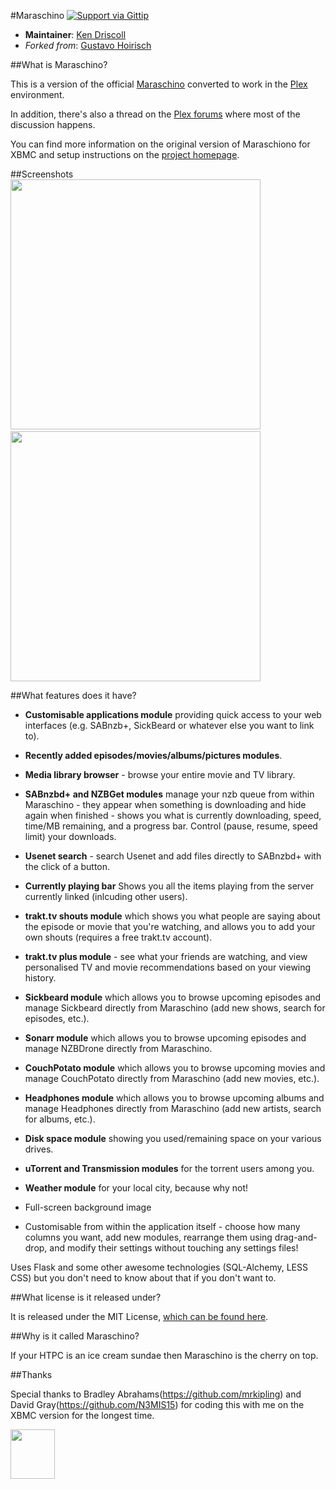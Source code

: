 #Maraschino [![Support via Gittip](http://b.repl.ca/v1/gittip-support-brightgreen.png)](https://www.gittip.com/ken-driscoll) 

* **Maintainer**: [Ken Driscoll](https://github.com/ken-driscoll)
* *Forked from*: [Gustavo Hoirisch](https://github.com/gugahoi)


##What is Maraschino?

This is a version of the official [Maraschino](https://github.com/mrkipling/maraschino) converted to work in the [Plex](http://plex.tv/) environment.

In addition, there's also a thread on the [Plex forums](https://forums.plex.tv/index.php/topic/104798-maraschino-for-plex-a-frontend-for-all-your-usenet-tools-now-with-plex-support/ "Plex forums") where most of the discussion happens.

You can find more information on the original version of Maraschiono for XBMC and setup instructions on the [project homepage](http://www.maraschinoproject.com/ "Maraschino Project homepage").

##Screenshots
<img src="http://www.maraschinoproject.com/static/images/screenshot1.jpg" width="400">&nbsp;&nbsp;<img src="http://www.maraschinoproject.com/static/images/screenshot2.jpg" width="400">

##What features does it have?

* **Customisable applications module** providing quick access to your web interfaces (e.g. SABnzb+, SickBeard or whatever else you want to link to).

* **Recently added episodes/movies/albums/pictures modules**.

* **Media library browser** - browse your entire movie and TV library.

* **SABnzbd+ and NZBGet modules** manage your nzb queue from within Maraschino - they appear when something is downloading and hide again when finished - shows you what is currently downloading, speed, time/MB remaining, and a progress bar. Control (pause, resume, speed limit) your downloads.

* **Usenet search** - search Usenet and add files directly to SABnzbd+ with the click of a button.

* **Currently playing bar** Shows you all the items playing from the server currently linked (inlcuding other users).

* **trakt.tv shouts module** which shows you what people are saying about the episode or movie that you're watching, and allows you to add your own shouts (requires a free trakt.tv account).

* **trakt.tv plus module** - see what your friends are watching, and view personalised TV and movie recommendations based on your viewing history.

* **Sickbeard module** which allows you to browse upcoming episodes and manage Sickbeard directly from Maraschino (add new shows, search for episodes, etc.).

* **Sonarr module** which allows you to browse upcoming episodes and manage NZBDrone directly from Maraschino.

* **CouchPotato module** which allows you to browse upcoming movies and manage CouchPotato directly from Maraschino (add new movies, etc.).

* **Headphones module** which allows you to browse upcoming albums and manage Headphones directly from Maraschino (add new artists, search for albums, etc.).

* **Disk space module** showing you used/remaining space on your various drives.

* **uTorrent and Transmission modules** for the torrent users among you.

* **Weather module** for your local city, because why not!

* Full-screen background image

* Customisable from within the application itself - choose how many columns you want, add new modules, rearrange them using drag-and-drop, and modify their settings without touching any settings files!

Uses Flask and some other awesome technologies (SQL-Alchemy, LESS CSS) but you don't need to know about that if you don't want to.

##What license is it released under?

It is released under the MIT License, [which can be found here](https://github.com/gugahoi/maraschino/blob/master/LICENSE).

##Why is it called Maraschino?

If your HTPC is an ice cream sundae then Maraschino is the cherry on top.

##Thanks

Special thanks to Bradley Abrahams(https://github.com/mrkipling) and David Gray(https://github.com/N3MIS15) for coding this with me on the XBMC version for the longest time.

<img src="http://www.maraschinoproject.com/static/images/maraschino_logo.png" width="71" height="79">
